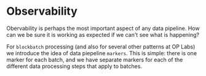 # Observability

Obervability is perhaps the most important aspect of any data pipeline. How can we be sure it is
working as expected if we can't see what is happening? 

For `blockbatch` processing  (and also for several other patterns at OP Labs) we introduce the idea
of data piepeline `markers`. This is simple: there is one marker for each batch, and we have separate
markers for each of the different data processing steps that apply to batches.

